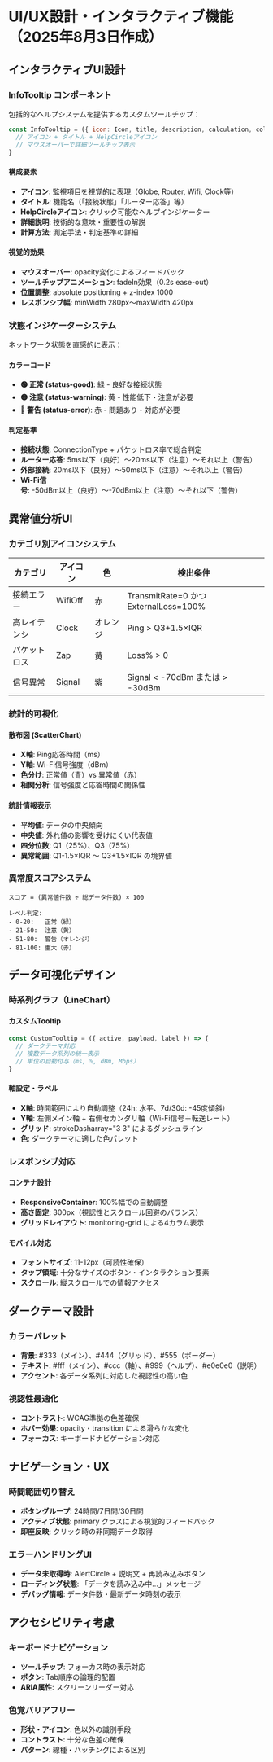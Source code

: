 # UI/UX設計・インタラクティブ機能（2025年8月3日作成）

## インタラクティブUI設計

### InfoTooltip コンポーネント

包括的なヘルプシステムを提供するカスタムツールチップ：

```jsx
const InfoTooltip = ({ icon: Icon, title, description, calculation, color = '#fff' }) => {
  // アイコン + タイトル + HelpCircleアイコン
  // マウスオーバーで詳細ツールチップ表示
}
```

#### 構成要素
- **アイコン**: 監視項目を視覚的に表現（Globe, Router, Wifi, Clock等）
- **タイトル**: 機能名（「接続状態」「ルーター応答」等）
- **HelpCircleアイコン**: クリック可能なヘルプインジケーター
- **詳細説明**: 技術的な意味・重要性の解説
- **計算方法**: 測定手法・判定基準の詳細

#### 視覚的効果
- **マウスオーバー**: opacity変化によるフィードバック
- **ツールチップアニメーション**: fadeIn効果（0.2s ease-out）
- **位置調整**: absolute positioning + z-index 1000
- **レスポンシブ幅**: minWidth 280px〜maxWidth 420px

### 状態インジケーターシステム

ネットワーク状態を直感的に表示：

#### カラーコード
- **🟢 正常 (status-good)**: 緑 - 良好な接続状態
- **🟡 注意 (status-warning)**: 黄 - 性能低下・注意が必要
- **🔴 警告 (status-error)**: 赤 - 問題あり・対応が必要

#### 判定基準
- **接続状態**: ConnectionType + パケットロス率で総合判定
- **ルーター応答**: 5ms以下（良好）〜20ms以下（注意）〜それ以上（警告）
- **外部接続**: 20ms以下（良好）〜50ms以下（注意）〜それ以上（警告）  
- **Wi-Fi信号**: -50dBm以上（良好）〜-70dBm以上（注意）〜それ以下（警告）

## 異常値分析UI

### カテゴリ別アイコンシステム

| カテゴリ | アイコン | 色 | 検出条件 |
|---------|---------|----| ---------|
| 接続エラー | WifiOff | 赤 | TransmitRate=0 かつ ExternalLoss=100% |
| 高レイテンシ | Clock | オレンジ | Ping > Q3+1.5×IQR |
| パケットロス | Zap | 黄 | Loss% > 0 |
| 信号異常 | Signal | 紫 | Signal < -70dBm または > -30dBm |

### 統計的可視化

#### 散布図 (ScatterChart)
- **X軸**: Ping応答時間（ms）
- **Y軸**: Wi-Fi信号強度（dBm）
- **色分け**: 正常値（青）vs 異常値（赤）
- **相関分析**: 信号強度と応答時間の関係性

#### 統計情報表示
- **平均値**: データの中央傾向
- **中央値**: 外れ値の影響を受けにくい代表値
- **四分位数**: Q1（25%）、Q3（75%）
- **異常範囲**: Q1-1.5×IQR 〜 Q3+1.5×IQR の境界値

### 異常度スコアシステム

```
スコア = (異常値件数 ÷ 総データ件数) × 100

レベル判定:
- 0-20:   正常（緑）
- 21-50:  注意（黄）  
- 51-80:  警告（オレンジ）
- 81-100: 重大（赤）
```

## データ可視化デザイン

### 時系列グラフ（LineChart）

#### カスタムTooltip
```jsx
const CustomTooltip = ({ active, payload, label }) => {
  // ダークテーマ対応
  // 複数データ系列の統一表示
  // 単位の自動付与（ms, %, dBm, Mbps）
}
```

#### 軸設定・ラベル
- **X軸**: 時間範囲により自動調整（24h: 水平、7d/30d: -45度傾斜）
- **Y軸**: 左側メイン軸 + 右側セカンダリ軸（Wi-Fi信号＋転送レート）
- **グリッド**: strokeDasharray="3 3" によるダッシュライン
- **色**: ダークテーマに適した色パレット

### レスポンシブ対応

#### コンテナ設計
- **ResponsiveContainer**: 100%幅での自動調整
- **高さ固定**: 300px（視認性とスクロール回避のバランス）
- **グリッドレイアウト**: monitoring-grid による4カラム表示

#### モバイル対応
- **フォントサイズ**: 11-12px（可読性確保）
- **タップ領域**: 十分なサイズのボタン・インタラクション要素
- **スクロール**: 縦スクロールでの情報アクセス

## ダークテーマ設計

### カラーパレット
- **背景**: #333（メイン）、#444（グリッド）、#555（ボーダー）
- **テキスト**: #fff（メイン）、#ccc（軸）、#999（ヘルプ）、#e0e0e0（説明）
- **アクセント**: 各データ系列に対応した視認性の高い色

### 視認性最適化
- **コントラスト**: WCAG準拠の色差確保
- **ホバー効果**: opacity・transition による滑らかな変化
- **フォーカス**: キーボードナビゲーション対応

## ナビゲーション・UX

### 時間範囲切り替え
- **ボタングループ**: 24時間/7日間/30日間
- **アクティブ状態**: primary クラスによる視覚的フィードバック
- **即座反映**: クリック時の非同期データ取得

### エラーハンドリングUI
- **データ未取得時**: AlertCircle + 説明文 + 再読み込みボタン
- **ローディング状態**: 「データを読み込み中...」メッセージ
- **デバッグ情報**: データ件数・最新データ時刻の表示

## アクセシビリティ考慮

### キーボードナビゲーション
- **ツールチップ**: フォーカス時の表示対応
- **ボタン**: Tab順序の論理的配置
- **ARIA属性**: スクリーンリーダー対応

### 色覚バリアフリー
- **形状・アイコン**: 色以外の識別手段
- **コントラスト**: 十分な色差の確保
- **パターン**: 線種・ハッチングによる区別